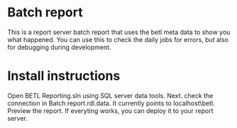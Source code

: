 # Batch report 

This is a report server batch report that uses the betl meta data to show you what happened. You can use this to check the daily jobs for errors, but also for debugging during development. 

# Install instructions

Open BETL Reporting.sln using SQL server data tools. 
Next. check the connection in  Batch report.rdl.data. It currently points to localhost\betl.
Preview the report. 
If everyting works, you can deploy it to your report server. 
